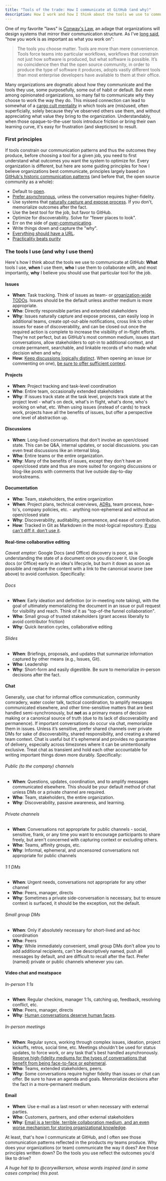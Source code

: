 ```yaml
---
title: "Tools of the trade: How I communicate at GitHub (and why)"
description: How I work and how I think about the tools we use to communicate at GitHub
---
```


One of my favorite "laws" is [Conway's Law](https://en.wikipedia.org/wiki/Conway%27s_law), an adage that organizations will design systems that mirror their communication structure. As I've [long said](https://ben.balter.com/2015/09/21/open-source-behind-the-firewall/#how-you-work-is-as-important-as-what-you-work-on), "how you work is as important as what you work on":

> The tools you choose matter. Tools are more than mere convenience. Tools force teams into particular workflows, workflows that constrain not just how software is produced, but what software is possible. It’s no coincidence then that the open source community, in order to produce the type of software it produces, adopts vastly different tools than most enterprise developers have available to them at their office.

Many organizations are dogmatic about how they communicate and the tools they use, some purposefully, some out of habit or default. But even among opinionated organizations, so many fail to communicate _why_ they choose to work the way they do. This missed connection can lead to somewhat of a [cargo cult mentality](https://en.wikipedia.org/wiki/Cargo_cult) in which tools are (mis)used, often superficially, solely because they've observed others use them, and without appreciating what value they bring to the organization. Understandably, when those opaque-to-the-user tools introduce friction or bring their own learning curve, it's easy for frustration (and skepticism) to result.

### First principles

If tools constrain our communication patterns and thus the outcomes they produce, before choosing a tool for a given job, you need to first understand what outcomes you want the system to optimize for. Every organization is different, but here are some guiding principles for how I believe organizations best communicate, principles largely based on [GitHub's historic communication patterns](https://ben.balter.com/2014/11/06/rules-of-communicating-at-github/) (and before that, the open source community as a whole):

* Default to [open](https://ben.balter.com/2015/11/18/tools-to-empower-open-collaboration/#1-open).
* [Prefer asynchronous](https://ben.balter.com/2014/11/06/rules-of-communicating-at-github/#1-prefer-asynchronous-communication), unless the conversation requires higher-fidelity.
* Use systems that [naturally capture and expose process](https://ben.balter.com/2015/11/18/tools-to-empower-open-collaboration/#2-captures-and-exposes-process). If you don't, memorialize outcomes after the fact.
* Use the best tool for the job, but favor to GitHub.
* Optimize for discoverability. Solve for "fewer places to look".
* Err on the side of [over-communicating](https://ben.balter.com/2017/05/23/seven-ways-to-consistently-ship-great-features/#1-over-communicate).
* Write things down and capture the "why".
* [Everything should have a URL](https://ben.balter.com/2015/11/12/why-urls/).
* [Practicality beats purity](https://ben.balter.com/2015/11/18/tools-to-empower-open-collaboration/#practicality-beats-purity)

### The tools I use (and why I use them)

Here's how I think about the tools we use to communicate at GitHub: **What** tools I use, **when** I use them, **who** I use them to collaborate with, and most importantly, **why** I believe you should use that particular tool for the job.

#### Issues

* **When**: Task tracking. Think of issues as team- or [organization-wide TODOs](https://ben.balter.com/2014/11/06/rules-of-communicating-at-github/#7-issues-are-organization-wide-todos). Issues should be the default unless another medium is more appropriate.
* **Who**: Directly responsible parties and extended stakeholders
* **Why**: Issues naturally capture and expose process, can easily loop in additional teams, create opt-out-able notifications, cross link to other issues for ease of discoverability, and can be closed out once the required action is complete to increase the visibility of in-flight efforts. They’re not perfect, but as GitHub's most common medium, issues start conversations, allow stakeholders to opt-in to additional context, and create permanent, searchable, and linkable records of who made what decision when and why. 
* **How**: [Keep discussions logically distinct](https://ben.balter.com/2014/11/06/rules-of-communicating-at-github/#9-keep-discussions-logically-distinct). When opening an issue (or commenting on one), [be sure to offer sufficient context](https://ben.balter.com/2014/11/06/rules-of-communicating-at-github/#3-nobody-gets-fired-for-buying-ibm-opening-an-issue).

#### Projects

* **When**: Project tracking and task-level coordination
* **Who**: Entire team, occasionally extended stakeholders
* **Why**: If issues track state at the task level, projects track state at the project level - what's on deck, what's in flight, what's done, who's working on what, etc. When using issues (instead of cards) to track work, projects have all the benefits of issues, but offer a perspective one level of abstraction up.

#### Discussions
 
* **When**: Long-lived conversations that don't involve an open/closed state. This can be Q&A, internal updates, or social discussions. you can even treat discussions like an internal blog.
* **Who**: Entire teams or the entire organization.
* **Why**: Many of the benefits of issues, except they don't have an open/closed state and thus are more suited for ongoing discussions or blog-like posts with comments that live outside day-to-day workstreams.

#### Documentation

* **Who**: Team, stakeholders, the entire organization
* **When**: Project plans, technical overviews, [ADRs](https://github.blog/2020-08-13-why-write-adrs/), team process, how-to's, company policies, etc. - anything non-ephemeral and without an open/closed state
* **Why**: Discoverability, auditability, permanence, and ease of contribution.
* **How**: Tracked in Git as Markdown in the most-logical repository. [If you can't diff it, don't use it](https://ben.balter.com/2014/11/06/rules-of-communicating-at-github/#13-if-you-cant-diff-it-dont-use-it).

#### Real-time collaborative editing

*Caveat emptor*: Google Docs (and Office) discovery is poor, as is understanding the state of a document once you discover it. Use Google docs (or Office) early in an idea's lifecycle, but burn it down as soon as possible and replace the content with a link to the canonical source (see above) to avoid confusion. Specifically:

###### Docs

* **When**: Early ideation and definition (or in-meeting note taking), with the goal of ultimately memorializing the document in an issue or pull request for visibility and reach. Think of it as "top-of-the funnel collaboration".
* **Who**: Small group of trusted stakeholders (grant access liberally to avoid contributor friction)
* **Why**: Quick iteration cycles, collaborative editing
 
###### Slides

* **When**: Briefings, proposals, and updates that summarize information captured by other means (e.g., Issues, Git). 
* **Who**: Leadership
* **Why**: Short-form and easily digestible. Be sure to memorialize in-person decisions after the fact.

#### Chat

Generally, use chat for informal office communication, community comradery, water cooler talk, tactical coordination, to amplify messages communicated elsewhere, and other time-sensitive matters that are best handled semi-synchronously, but **not** as a primary means of decision making or a canonical source of truth (due to its lack of discoverability and permanence). If important conversations do occur via chat, memorialize them in issues. Unless it’s sensitive, prefer shared channels over private DMs for sake of discoverability, shared responsibility, and creating a shared team context. Chat is useful but it's ephemeral and provides no guarantee of delivery, especially across timezones where it can be unintentionally exclusive. Treat chat as transient and hold each other accountable for writing important things down more durably. Specifically:

###### Public (to the company) channels

* **When**: Questions, updates, coordination, and to amplify messages communicated elsewhere. This should be your default method of chat unless DMs or a private channel are required.
* **Who**: Team, stakeholders, the entire organization.
* **Why**: Discoverability, passive awareness, and learning.

###### Private channels

* **When**: Conversations not appropriate for public channels - social, sensitive, frank, or any time you want to encourage participants to share freely, but aren't concerned with capturing context or excluding others.
* **Who**: Teams, affinity groups, etc.
* **Why**: Informal, ephemeral, and uncensored conversations not appropriate for public channels

###### 1:1 DMs

* **When**: Urgent needs, conversations not appropriate for any other channel
* **Who**: Peers, manager, directs
* **Why**: Sometimes a private side-conversation is necessary, but to ensure context is surfaced, it should be the exception, not the default.

###### Small group DMs

* **When**: Only if absolutely necessary for short-lived and ad-hoc coordination 
* **Who**: Peers
* **Why**: While immediately convenient, small group DMs don't allow you to add additional recipients, can't be descriptively named, push all messages by default, and are difficult to recall after the fact. Prefer (named) private or public channels whenever you can.

#### Video chat and meatspace

###### In-person 1:1s

* **When**: Regular checkins, manager 1:1s, catching up, feedback, resolving conflict, etc.
* **Who**: Peers, manager, directs
* **Why**: [Human conversations deserve human faces](https://ben.balter.com/2014/11/06/rules-of-communicating-at-github/#2-dont-underestimate-high-fidelity-mediums).

###### In-person meetings

* **When**: Regular syncs, working through complex issues, ideation, project kickoffs, retros, social time, etc. Meetings shouldn't be used for status updates, to force work, or any task that's best handled asynchronously. [Reserve high-fidelity mediums for the types of conversations that benefit from being face-to-face or ephemeral](https://ben.balter.com/2015/11/18/tools-to-empower-open-collaboration/#4-asynchronous-decision-making).
* **Who**: Teams, extended stakeholders, peers.
* **Why**: Some conversations require higher fidelity than issues or chat can offer. Be sure to have an agenda and goals. Memorialize decisions after the fact in a more-permanent medium. 

#### Email

* **When**: Use e-mail as a last resort or when necessary with external parties.
* **Who**: Customers, partners, and other external stakeholders
* **Why**: [Email is a terrible, terrible collaboration medium, and an even worse mechanism for storing organizational knowledge](https://ben.balter.com/2014/11/06/rules-of-communicating-at-github/#11-secrets-secrets-are-no-fun).

At least, that's how I communicate at GitHub, and I often see those communication patterns reflected in the products my teams produce. Why does your organizations (or team) communicate the way it does? Are those principles written down? Do the tools you use reflect the outcomes you'd like to drive?

*A huge hat tip to @corywilkerson, whose words inspired (and in some cases comprise) this post.* 